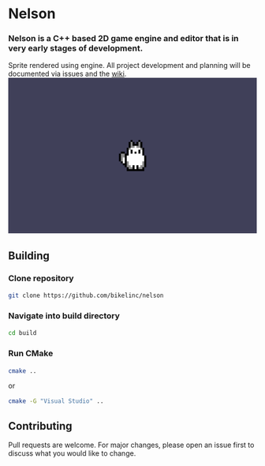 # Nelson

### Nelson is a C++ based 2D game engine and editor that is in very early stages of development.
Sprite rendered using engine. All project development and planning will be documented via issues and the <a href="https://github.com/bikelinc/nelson/wiki">wiki</a>.
![Example of a sprite rendered in the engine.](https://github.com/BikeLinc/Nelson/blob/main/res/images/screenshots/sprite_rendered.png)

## Building

### Clone repository
```bash
git clone https://github.com/bikelinc/nelson
```
### Navigate into build directory
```bash
cd build
```
### Run CMake
```bash
cmake ..
```
or
```bash
cmake -G "Visual Studio" ..
```
## Contributing
Pull requests are welcome. For major changes, please open an issue first to discuss what you would like to change.
